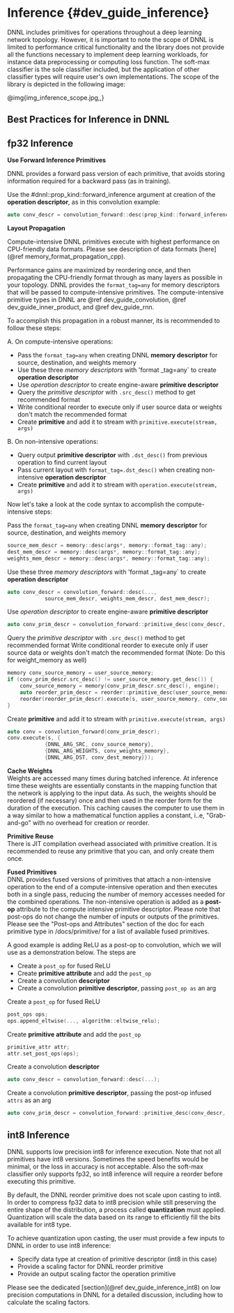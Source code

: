 Inference {#dev_guide_inference}
================================

DNNL includes primitives for operations throughout a deep learning
network topology. However, it is important to note the scope of DNNL
is limited to performance critical functionality and the library does not
provide all the functions necessary to implement deep learning workloads, for
instance data preprocessing or computing loss function.  The soft-max
classifier is the sole classifier included, but the application of other
classifier types will require user's own implementations. The scope of the
library is depicted in the following image:

@img{img_inference_scope.jpg,,}

## Best Practices for Inference in DNNL

## fp32 Inference

**Use Forward Inference Primitives**

DNNL provides a forward pass
version of each primitive, that avoids storing information required for a
backward pass (as in training).

Use the #dnnl::prop_kind::forward_inference argument at creation of the
**operation descriptor**, as in this convolution example:
~~~cpp
auto conv_descr = convolution_forward::desc(prop_kind::forward_inference, ...);
~~~

**Layout Propagation**

Compute-intensive DNNL primitives execute with highest performance
on CPU-friendly data formats. Please see description of data formats
[here](@ref memory_format_propagation_cpp).

Performance gains are maximized by reordering once, and then propagating the
CPU-friendly format through as many layers as possible in your topology. 
DNNL provides the `format_tag=any` for memory descriptors that will be
passed to compute-intensive primitives. The compute-intensive primitive types
in DNNL are @ref dev_guide_convolution, @ref dev_guide_inner_product,
and @ref dev_guide_rnn.

To accomplish this propagation in a robust manner, its is recommended to
follow these steps:

A. On compute-intensive operations:
* Pass the `format_tag=any` when creating DNNL **memory descriptor**
  for source, destination, and weights memory
* Use these three *memory descriptors* with 'format _tag=any` to create
  **operation descriptor**
* Use *operation descriptor* to create engine-aware **primitive descriptor**
* Query the *primitive descriptor* with `.src_desc()` method to get recommended
  format
* Write conditional reorder to execute only if user source data or weights
  don't match the recommended format
* Create **primitive** and add it to stream
  with `primitive.execute(stream, args)`

B. On non-intensive operations:
* Query output **primitive descriptor** with `.dst_desc()` from previous
  operation to find current layout
* Pass current layout with `format_tag=.dst_desc()` when creating non-intensive
  **operation descriptor**
* Create **primitive** and add it to stream
  with `operation.execute(stream, args)`

Now let's take a look at the code syntax to accomplish the compute-intensive
steps:

Pass the `format_tag=any` when creating DNNL **memory descriptor**
for source, destination, and weights memory
~~~cpp
source_mem_descr = memory::desc(args*, memory::format_tag::any);
dest_mem_descr = memory::desc(args*, memory::format_tag::any);
weights_mem_descr = memory::desc(args*, memory::format_tag::any);
~~~

Use these three *memory descriptors* with 'format _tag=any`
to create **operation descriptor**
~~~cpp
auto conv_descr = convolution_forward::desc(...,
            source_mem_descr, weights_mem_descr, dest_mem_descr);
~~~

Use *operation descriptor* to create engine-aware **primitive descriptor**
~~~cpp
auto conv_prim_descr = convolution_forward::primitive_desc(conv_descr, engine);
~~~

Query the *primitive descriptor* with `.src_desc()` method to get recommended
format
Write conditional reorder to execute only if user source data or weights
don't match the recommended format
(Note: Do this for weight_memory as well)
~~~cpp
memory conv_source_memory = user_source_memory;
if (conv_prim_descr.src_desc() != user_source_memory.get_desc()) {
    conv_source_memory = memory(conv_prim_descr.src_desc(), engine);
    auto reorder_prim_descr = reorder::primitive_desc(user_source_memory, conv_source_memory);
    reorder(reorder_prim_descr).execute(s, user_source_memory, conv_source_memory);
}
~~~
Create **primitive** and add it to stream with `primitive.execute(stream, args)`
~~~cpp
auto conv = convolution_forward(conv_prim_descr);
conv.execute(s, {
            {DNNL_ARG_SRC, conv_source_memory},
            {DNNL_ARG_WEIGHTS, conv_weights_memory},
            {DNNL_ARG_DST, conv_dest_memory}});
~~~


**Cache Weights**\
Weights are accessed many times during batched inference. At inference time
these weights are essentially constants in the mapping function that the network
is applying to the input data. As such, the weights should be reordered
(if necessary) once and then used in the reorder form for the duration
of the execution. This caching causes the computer to use them in a way similar
to how a mathematical function applies a constant, i..e, "Grab-and-go"
with no overhead for creation or reorder.

**Primitive Reuse**\
There is JIT compilation overhead associated with primitive creation. It is
recommended to reuse any primitive that you can, and only create them once.

**Fused Primitives**\
DNNL provides fused versions of primitives that attach a non-intensive
operation to the end of a compute-intensive operation and then executes both
in a single pass, reducing the number of memory accesses needed
for the combined operations.
The non-intensive operation is added as a **post-op** attribute to the compute
intensive primitive descriptor. Please note that post-ops do not change
the number of inputs or outputs of the primitives. Please see
the "Post-ops and Attributes" section of the doc for each primitive type
in /docs/primitive/ for a list of available fused primitives.

A good example is adding ReLU as a post-op to convolution, which we will use
as a demonstration below. The steps are

* Create a `post_op` for fused ReLU
* Create **primitive attribute** and add the `post_op`
* Create a convolution **descriptor**
* Create a convolution **primitive descriptor**, passing `post_op as` an arg

Create a `post_op` for fused ReLU
~~~cpp
post_ops ops;
ops.append_eltwise(..., algorithm::eltwise_relu);
~~~

Create **primitive attribute** and add the `post_op`
~~~cpp
primitive_attr attr;
attr.set_post_ops(ops);
~~~

Create a convolution **descriptor**
~~~cpp
auto conv_descr = convolution_forward::desc(...);
~~~

Create a convolution **primitive descriptor**, passing the post-op infused
`attrs` as an arg
~~~cpp
auto conv_prim_descr = convolution_forward::primitive_desc(conv_descr, attrs, engine);
~~~

## int8 Inference

DNNL supports low precision int8 for inference execution. Note that not all
 primitives have int8 versions. Sometimes the speed benefits would be minimal,
or the loss in accuracy is not acceptable. Also the soft-max classifier only
supports fp32, so int8 inference will require a reorder before executing this
primitive.

By default, the DNNL reorder primitive does not scale upon casting to int8.
In order to compress fp32 data to int8 precision while still preserving
the entire shape of the distribution, a process called **quantization** must
applied. Quantization will scale the data based on its range to efficiently fill
the bits available for int8 type.

To achieve quantization upon casting, the user must provide a few inputs to
DNNL in order to use int8 inference:

* Specify data type at creation of primitive descriptor (int8 in this case)
* Provide a scaling factor for DNNL reorder primitive
* Provide an output scaling factor the operation primitive

Please see the dedicated [section](@ref dev_guide_inference_int8) on low
precision computations in DNNL for a detailed discussion, including how
to calculate the scaling factors.
